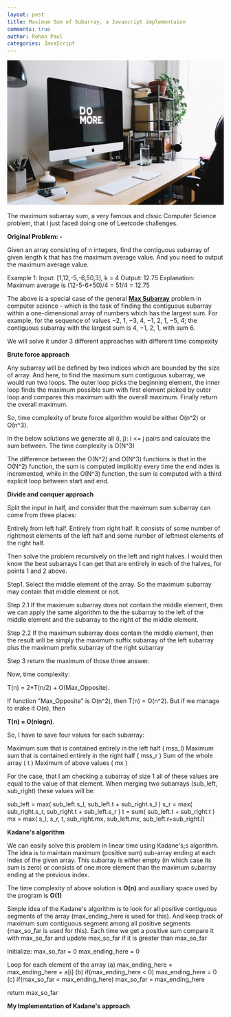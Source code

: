 ```yaml
---
layout: post
title: Maximum Sum of Subarray, a Javascript implementaion
comments: true
author: Rohan Paul
categories: JavaScript
---
```

<img src="/images/fulls/Max-Subarray-Sum-Kadane.jpeg" class="fit image">

The maximum subarray sum, a very famous and clssic Computer Science problem, that I just faced doing one of Leetcode challenges.

**Original Problem: -**

Given an array consisting of n integers, find the contiguous subarray of given length k that has the maximum average value. And you need to output the maximum average value.

Example 1:
Input: [1,12,-5,-6,50,3], k = 4
Output: 12.75
Explanation: Maximum average is (12-5-6+50)/4 = 51/4 = 12.75


The above is a special case of the general [**Max Subarray**](https://en.wikipedia.org/wiki/Maximum_subarray_problem) problem in computer science - which is the task of finding the contiguous subarray within a one-dimensional array of numbers which has the largest sum. For example, for the sequence of values −2, 1, −3, 4, −1, 2, 1, −5, 4; the contiguous subarray with the largest sum is 4, −1, 2, 1, with sum 6.


We will solve it under 3 different approaches with different time compexity


**Brute force approach**

Any subarray will be defined by two indices which are bounded by the size of array. And here, to find the maximum sum contiguous subarray, we would run two loops. The outer loop picks the beginning element, the inner loop finds the maximum possible sum with first element picked by outer loop and compares this maximum with the overall maximum. Finally return the overall maximum. 

So, time complexity of brute force algorithm would be either O(n^2) or O(n^3).

In the below solutions we generate all (i, j): i <= j pairs and calculate the sum between. The time complexity is O(N^3)

The difference between the O(N^2) and O(N^3) functions is that in the O(N^2) function, the sum is computed implicitly every time the end index is incremented, while in the O(N^3) function, the sum is computed with a third explicit loop between start and end.


<script src="https://gist.github.com/rohan-paul/f1d5fc300939068950329f50c33a87e3.js"></script>



**Divide and conquer approach**


Split the input in half, and consider that the maximum sum subarray can come from three places:

Entirely from left half.
Entirely from right half.
It consists of some number of rightmost elements of the left half and some number of leftmost elements of the right half.

Then solve the problem recursively on the left and right halves.  I would then know the best subarrays I can get that are entirely in each of the halves, for points 1 and 2 above.


Step1. Select the middle element of the array.
So the maximum subarray may contain that middle element or not.


Step 2.1 If the maximum subarray does not contain the middle element, then we can apply the same algorithm to the the subarray to the left of the middle element and the subarray to the right of the middle element.

Step 2.2 If the maximum subarray does contain the middle element, then the result will be simply the maximum suffix subarray of the left subarray plus the maximum prefix subarray of the right subarray

Step 3 return the maximum of those three answer.

Now, time complexity:

T(n) = 2*T(n/2) + O(Max_Opposite).

If function "Max_Opposite" is O(n^2), then T(n) = O(n^2). But if we manage to make it O(n), then 

**T(n) = O(nlogn)**.


So, I have to save four values for each subarray:

Maximum sum that is contained entirely in the left half ( mss_l)
Maximum sum that is contained entirely in the right half ( mss_r )
Sum of the whole array ( t )
Maximum of above values ( mx )

For the case, that I am checking a subarray of size 1 all of these values are equal to the value of that element. When merging two subarrays (sub_left, sub_right) these values will be:

sub_left = max( sub_left.s_l, sub_left.t + sub_right.s_l )
s_r = max( sub_right.s_r, sub_right.t + sub_left.s_r )
t = sum( sub_left.t + sub_right.t )
mx = max( s_l, s_r, t, sub_right.mx, sub_left.mx, sub_left.r+sub_right.l)



**Kadane's algorithm**

We can easily solve this problem in linear time using Kadane's;s algorithm. The idea is to maintain maximum (positive sum) sub-array ending at each index of the given array. This subarray is either empty (in which case its sum is zero) or consists of one more element than the maximum subarray ending at the previous index.

The time complexity of above solution is **O(n)** and auxiliary space used by the program is **O(1)**

Simple idea of the Kadane's algorithm is to look for all positive contiguous segments of the array (max_ending_here is used for this). And keep track of maximum sum contiguous segment among all positive segments (max_so_far is used for this). Each time we get a positive sum compare it with max_so_far and update max_so_far if it is greater than max_so_far

Initialize: max_so_far = 0
max_ending_here = 0

Loop for each element of the array
(a) max_ending_here = max_ending_here + a[i]
(b) if(max_ending_here < 0) max_ending_here = 0
(c) if(max_so_far < max_ending_here) max_so_far = max_ending_here

return max_so_far

**My Implementation of Kadane's approach**


<script src="https://gist.github.com/rohan-paul/2663fd64a693ae18b07dfbd04e8412c2.js"></script>
